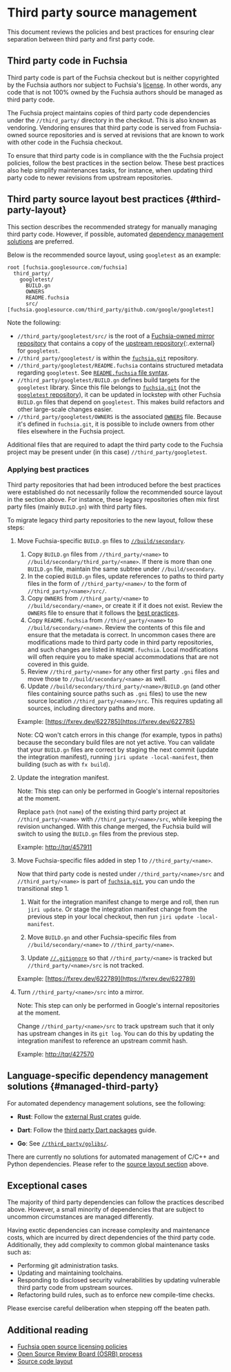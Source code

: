 # Third party source management

This document reviews the policies and best practices for ensuring clear
separation between third party and first party code.

## Third party code in Fuchsia

Third party code is part of the Fuchsia checkout but is neither copyrighted by
the Fuchsia authors nor subject to Fuchsia's [license]. In other words, any code
that is not 100% owned by the Fuchsia authors should be managed as third party
code.

The Fuchsia project maintains copies of third party code dependencies under the
`//third_party/` directory in the checkout. This is also known as vendoring.
Vendoring ensures that third party code is served from Fuchsia-owned source
repositories and is served at revisions that are known to work with other code
in the Fuchsia checkout.

To ensure that third party code is in compliance with the the Fuchsia project
policies, follow the best practices in the section below. These best practices
also help simplify maintenances tasks, for instance, when updating third party
code to newer revisions from upstream repositories.

## Third party source layout best practices {#third-party-layout}

This section describes the recommended strategy for manually managing third
party code. However, if possible, automated
[dependency management solutions](#managed-third-party) are preferred.

Below is the recommended source layout, using `googletest` as an example:

```none {:.devsite-disable-click-to-copy}
root [fuchsia.googlesource.com/fuchsia]
  third_party/
    googletest/
      BUILD.gn
      OWNERS
      README.fuchsia
      src/ [fuchsia.googlesource.com/third_party/github.com/google/googletest]
```

Note the following:

- `//third_party/googletest/src/` is the root of a
  [Fuchsia-owned mirror repository][third-party-googletest] that contains a copy
  of the [upstream repository][googletest]{:.external} for `googletest`.
- `//third_party/googletest/` is within the [`fuchsia.git`][fuchsia-git]
  repository.
- `//third_party/googletest/README.fuchsia` contains structured metadata
  regarding `googletest`. See [`README.fuchsia` file syntax][readme-fuchsia].
- `//third_party/googletest/BUILD.gn` defines build targets for the `googletest`
  library. Since this file belongs to [`fuchsia.git`][fuchsia-git] (not the
  [`googletest` repository][third-party-googletest]), it can be updated in
  lockstep with other Fuchsia `BUILD.gn` files that depend on `googletest`. This
  makes build refactors and other large-scale changes easier.
- `//third_party/googletest/OWNERS` is the associated [`OWNERS`][owners] file.
  Because it's defined in `fuchsia.git`, it is possible to include owners from
  other files elsewhere in the Fuchsia project.

Additional files that are required to adapt the third party code to the Fuchsia
project may be present under (in this case) `//third_party/googletest`.

### Applying best practices

Third party repositories that had been introduced before the best practices were
established do not necessarily follow the recommended source layout in the
section above. For instance, these legacy repositories often mix first party
files (mainly `BUILD.gn`) with third party files.

To migrate legacy third party repositories to the new layout, follow these
steps:

1. Move Fuchsia-specific `BUILD.gn` files to
   [`//build/secondary`][build-secondary].

   1. Copy `BUILD.gn` files from `//third_party/<name>` to
      `//build/secondary/third_party/<name>`. If there is more than one
      `BUILD.gn` file, maintain the same subtree under `//build/secondary`.
   1. In the copied `BUILD.gn` files, update references to paths to third party
      files in the form of `//third_party/<name>/` to the form of
      `//third_party/<name>/src/`.
   1. Copy `OWNERS` from `//third_party/<name>` to `//build/secondary/<name>`,
      or create it if it does not exist. Review the `OWNERS` file to ensure that
      it follows the [best practices][owners-best-practices].
   1. Copy `README.fuchsia` from `//third_party/<name>` to
      `//build/secondary/<name>`. Review the contents of this file and ensure
      that the metadata is correct. In uncommon cases there are modifications
      made to third party code in third party repositories, and such changes are
      listed in `README.fuchsia`. Local modifications will often require you to
      make special accommodations that are not covered in this guide.
   1. Review `//third_party/<name>` for any other first party `.gni` files and
      move those to `//build/secondary/<name>` as well.
   1. Update `//build/secondary/third_party/<name>/BUILD.gn` (and other files
      containing source paths such as `.gni` files) to use the new source
      location `//third_party/<name>/src`. This requires updating all sources,
      including directory paths and more.

   Example: [https://fxrev.dev/622785](https://fxrev.dev/622785)

   Note: CQ won't catch errors in this change (for example, typos in paths)
   because the secondary build files are not yet active. You can validate that
   your `BUILD.gn` files are correct by staging the next commit (update the
   integration manifest), running `jiri update -local-manifest`, then building
   (such as with `fx build`).

1. Update the integration manifest.

   Note: This step can only be performed in Google's internal repositories at the
   moment.

   Replace `path` (not `name`) of the existing third party project at
   `//third_party/<name>` with `//third_party/<name>/src`, while keeping the
   revision unchanged. With this change merged, the Fuchsia build will switch to
   using the `BUILD.gn` files from the previous step.

   Example: [http://tqr/457911](http://tqr/457911)

1. Move Fuchsia-specific files added in step 1 to `//third_party/<name>`.

   Now that third party code is nested under `//third_party/<name>/src` and
   `//third_party/<name>` is part of [`fuchsia.git`][fuchsia-git], you can undo
   the transitional step 1.

   1. Wait for the integration manifest change to merge and roll, then run
      `jiri update`. Or stage the integration manifest change from the previous
      step in your local checkout, then run `jiri update -local-manifest`.

   1. Move `BUILD.gn` and other Fuchsia-specific files from
      `//build/secondary/<name>` to `//third_party/<name>`.

   1. Update [`//.gitignore`][gitignore] so that `//third_party/<name>` is
      tracked but `//third_party/<name>/src` is not tracked.

   Example: [https://fxrev.dev/622789](https://fxrev.dev/622789)

1. Turn `//third_party/<name>/src` into a mirror.

   Note: This step can only be performed in Google's internal repositories at the
   moment.

   Change `//third_party/<name>/src` to track upstream such that it only has
   upstream changes in its `git log`. You can do this by updating the
   integration manifest to reference an upstream commit hash.

   Example: [http://tqr/427570](http://tqr/427570)

## Language-specific dependency management solutions {#managed-third-party}

For automated dependency management solutions, see the following:

- **Rust**: Follow the [external Rust crates][rust-third-party] guide.

- **Dart**: Follow the [third party Dart packages][dart-third-party] guide.

- **Go**: See [`//third_party/golibs/`][golibs].

There are currently no solutions for automated management of C/C++ and Python
dependencies. Please refer to the [source layout section](#third-party-layout)
above.

## Exceptional cases

The majority of third party dependencies can follow the practices described
above. However, a small minority of dependencies that are subject to uncommon
circumstances are managed differently.

Having exotic dependencies can increase complexity and maintenance costs, which
are incurred by direct dependencies of the third party code. Additionally, they
add complexity to common global maintenance tasks such as:

- Performing git administration tasks.
- Updating and maintaining toolchains.
- Responding to disclosed security vulnerabilities by updating vulnerable third
  party code from upstream sources.
- Refactoring build rules, such as to enforce new compile-time checks.

Please exercise careful deliberation when stepping off the beaten path.

## Additional reading

- [Fuchsia open source licensing policies][oss-licensing]
- [Open Source Review Board (OSRB) process][osrb-process]
- [Source code layout][source-layout]

[build-secondary]: /build/secondary/
[dart-third-party]: /docs/development/languages/dart/third_party.md
[fuchsia-git]: https://fuchsia.googlesource.com/fuchsia/+/refs/heads/main
[gitignore]: https://fuchsia.googlesource.com/fuchsia/+/refs/heads/main/.gitignore
[golibs]: /third_party/golibs/
[googletest]: https://github.com/google/googletest
[license]: /LICENSE
[osrb-process]: /docs/contribute/governance/policy/osrb-process.md
[oss-licensing]: /docs/contribute/governance/policy/open-source-licensing-policies.md
[owners]: /docs/development/source_code/owners.md
[owners-best-practices]: /docs/development/source_code/owners.md#best_practices
[readme-fuchsia]: /docs/development/source_code/third-party-metadata.md
[rust-third-party]: /docs/development/languages/rust/external_crates.md
[source-layout]: /docs/development/source_code/layout.md
[third-party-googletest]: https://fuchsia.googlesource.com/third_party/github.com/google/googletest/
